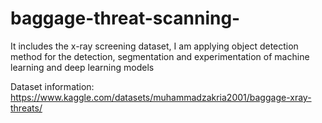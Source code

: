 # baggage-threat-scanning-
It includes the x-ray screening dataset, I am applying object detection method for the detection, segmentation and experimentation of machine learning and deep learning models


Dataset information: https://www.kaggle.com/datasets/muhammadzakria2001/baggage-xray-threats/
